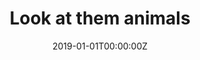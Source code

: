 ---
title: "Look at them animals"  # Add a page title.
summary: "Look at them animals"  # Add a page description.
date: "2019-01-01T00:00:00Z"  # Add today's date.
type: "widget_page"  # Page type is a Widget Page
---